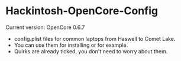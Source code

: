 # Hackintosh-OpenCore-Config
Current version: OpenCore 0.6.7
- config.plist files for common laptops from Haswell to Comet Lake.
- You can use them for installing or for example.
- Quirks are already ticked, you don't need to worry about them.
